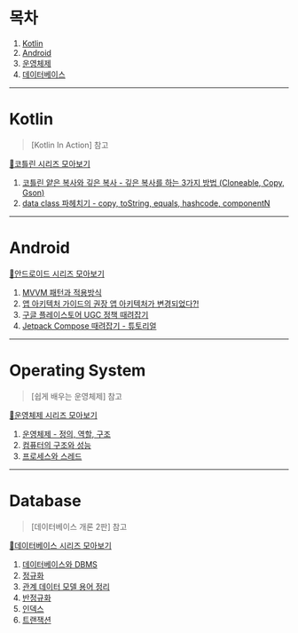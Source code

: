 # 목차
1. [Kotlin](#Kotlin)
2. [Android](#Android)
3. [운영체제](#Operating-System)
4. [데이터베이스](#Database)


---

# Kotlin
> [Kotlin In Action] 참고

[🧾코틀린 시리즈 모아보기](https://velog.io/@dddooo9/series/Kotlin)

1. [코틀린 얕은 복사와 깊은 복사 - 깊은 복사를 하는 3가지 방법 (Cloneable, Copy, Gson)](https://velog.io/@dddooo9/Kotlin-%EA%B9%8A%EC%9D%80-%EB%B3%B5%EC%82%ACDeep-Copy-%ED%95%98%EB%8A%94-3%EA%B0%80%EC%A7%80-%EB%B0%A9%EB%B2%95)
2. [data class 파헤치기 - copy, toString, equals, hashcode, componentN](https://velog.io/@dddooo9/Kotlin-data-class-%ED%8C%8C%ED%97%A4%EC%B9%98%EA%B8%B0-copy-toString-equals-hashcode-componentN#tostring)

---

# Android

[🧾안드로이드 시리즈 모아보기](https://velog.io/@dddooo9/series/Android)

1. [MVVM 패턴과 적용방식](https://velog.io/@dddooo9/Android-MVVM-%ED%8C%A8%ED%84%B4%EC%9D%84-%EC%82%AC%EC%9A%A9%ED%95%98%EB%8A%94-%EC%9D%B4%EC%9C%A0%EC%99%80-%EB%B0%A9%EB%B2%95)
2. [앱 아키텍처 가이드의 권장 앱 아키텍처가 변경되었다?!](https://velog.io/@dddooo9/Android-%EC%95%B1-%EC%95%84%ED%82%A4%ED%85%8D%EC%B2%98-%EA%B0%80%EC%9D%B4%EB%93%9C%EC%9D%98-%EA%B6%8C%EC%9E%A5-%EC%95%B1-%EC%95%84%ED%82%A4%ED%85%8D%EC%B2%98%EA%B0%80-%EB%B3%80%EA%B2%BD%EB%90%98%EC%97%88%EB%8B%A4)
3. [구글 플레이스토어 UGC 정책 때려잡기](https://velog.io/@dddooo9/Android-UGC-%EC%A0%95%EC%B1%85-%EB%95%8C%EB%A0%A4%EC%9E%A1%EA%B8%B0)
4. [Jetpack Compose 때려잡기 - 튜토리얼](https://velog.io/@dddooo9/Android-Jetpack-Compose-%EB%95%8C%EB%A0%A4%EC%9E%A1%EA%B8%B0-%ED%8A%9C%ED%86%A0%EB%A6%AC%EC%96%BC)

---

# Operating System
> [쉽게 배우는 운영체제] 참고

[🧾운영체제 시리즈 모아보기](https://velog.io/@dddooo9/series/%EC%9A%B4%EC%98%81%EC%B2%B4%EC%A0%9C)

1. [운영체제 - 정의, 역할, 구조](https://velog.io/@dddooo9/%EC%9A%B4%EC%98%81%EC%B2%B4%EC%A0%9C-%EC%9A%B4%EC%98%81%EC%B2%B4%EC%A0%9C%EB%9E%80-%EC%A0%95%EC%9D%98-%EC%97%AD%ED%95%A0-%EA%B5%AC%EC%A1%B0)
2. [컴퓨터의 구조와 성능](https://velog.io/@dddooo9/%EC%9A%B4%EC%98%81%EC%B2%B4%EC%A0%9C-%EC%BB%B4%ED%93%A8%ED%84%B0%EC%9D%98-%EA%B5%AC%EC%A1%B0%EC%99%80-%EC%84%B1%EB%8A%A5)
3. [프로세스와 스레드](https://velog.io/@dddooo9/%EC%9A%B4%EC%98%81%EC%B2%B4%EC%A0%9C-%ED%94%84%EB%A1%9C%EC%84%B8%EC%8A%A4%EC%99%80-%EC%8A%A4%EB%A0%88%EB%93%9C)

---

# Database
> [데이터베이스 개론 2판] 참고

[🧾데이터베이스 시리즈 모아보기](https://velog.io/@dddooo9/series/%EB%8D%B0%EC%9D%B4%ED%84%B0%EB%B2%A0%EC%9D%B4%EC%8A%A4)

1. [데이터베이스와 DBMS](https://velog.io/@dddooo9/%EB%8D%B0%EC%9D%B4%ED%84%B0%EB%B2%A0%EC%9D%B4%EC%8A%A4-%EB%8D%B0%EC%9D%B4%ED%84%B0%EB%B2%A0%EC%9D%B4%EC%8A%A4%EB%9E%80)
2. [정규화](https://velog.io/@dddooo9/%EB%8D%B0%EC%9D%B4%ED%84%B0%EB%B2%A0%EC%9D%B4%EC%8A%A4-%EC%A0%95%EA%B7%9C%ED%99%94)
3. [관계 데이터 모델 용어 정리](https://velog.io/@dddooo9/%EB%8D%B0%EC%9D%B4%ED%84%B0%EB%B2%A0%EC%9D%B4%EC%8A%A4-%EA%B4%80%EA%B3%84-%EB%8D%B0%EC%9D%B4%ED%84%B0-%EB%AA%A8%EB%8D%B8-%EC%9A%A9%EC%96%B4-%EC%A0%95%EB%A6%AC)
4. [반정규화](https://velog.io/@dddooo9/%EB%8D%B0%EC%9D%B4%ED%84%B0%EB%B2%A0%EC%9D%B4%EC%8A%A4-%EB%B0%98%EC%A0%95%EA%B7%9C%ED%99%94)
5. [인덱스](https://velog.io/@dddooo9/%EB%8D%B0%EC%9D%B4%ED%84%B0%EB%B2%A0%EC%9D%B4%EC%8A%A4-%EC%9D%B8%EB%8D%B1%EC%8A%A4)
6. [트랜잭션](https://velog.io/@dddooo9/%EB%8D%B0%EC%9D%B4%ED%84%B0%EB%B2%A0%EC%9D%B4%EC%8A%A4-%ED%8A%B8%EB%9E%9C%EC%9E%AD%EC%85%98)
